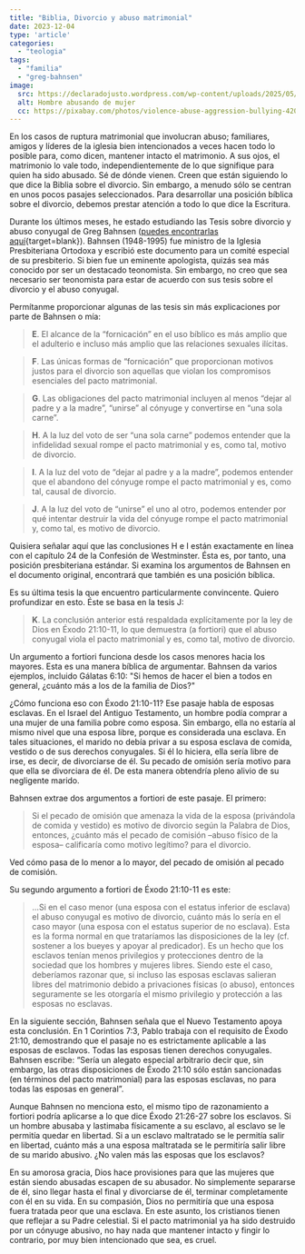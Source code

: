 ```yaml
---
title: "Biblia, Divorcio y abuso matrimonial"
date: 2023-12-04
type: 'article'
categories:
  - "teologia"
tags:
  - "familia"
  - "greg-bahnsen"
image:
  src: https://declaradojusto.wordpress.com/wp-content/uploads/2025/05/abuso-violencia-mujer.jpg
  alt: Hombre abusando de mujer
  cc: https://pixabay.com/photos/violence-abuse-aggression-bullying-4207549/
---
```


En los casos de ruptura matrimonial que involucran abuso; familiares, amigos y líderes de la iglesia bien intencionados a veces hacen todo lo posible para, como dicen, mantener intacto el matrimonio. A sus ojos, el matrimonio lo vale todo, independientemente de lo que signifique para quien ha sido abusado. Sé de dónde vienen. Creen que están siguiendo lo que dice la Biblia sobre el divorcio. Sin embargo, a menudo sólo se centran en unos pocos pasajes seleccionados. Para desarrollar una posición bíblica sobre el divorcio, debemos prestar atención a todo lo que dice la Escritura.

Durante los últimos meses, he estado estudiando las Tesis sobre divorcio y abuso conyugal de Greg Bahnsen ([puedes encontrarlas aquí](https://drive.google.com/file/d/1jIu8Pafi5qx3CmzwC0MabNszleGasBjL/view?usp=sharing){target=blank}). Bahnsen (1948-1995) fue ministro de la Iglesia Presbiteriana Ortodoxa y escribió este documento para un comité especial de su presbiterio. Si bien fue un eminente apologista, quizás sea más conocido por ser un destacado teonomista. Sin embargo, no creo que sea necesario ser teonomista para estar de acuerdo con sus tesis sobre el divorcio y el abuso conyugal.

Permítanme proporcionar algunas de las tesis sin más explicaciones por parte de Bahnsen o mía:

> **E**. El alcance de la “fornicación” en el uso bíblico es más amplio que el adulterio e incluso más amplio que las relaciones sexuales ilícitas.

> **F**. Las únicas formas de “fornicación” que proporcionan motivos justos para el divorcio son aquellas que violan los compromisos esenciales del pacto matrimonial.

> **G**. Las obligaciones del pacto matrimonial incluyen al menos “dejar al padre y a la madre”, “unirse” al cónyuge y convertirse en “una sola carne”.

> **H**. A la luz del voto de ser “una sola carne” podemos entender que la infidelidad sexual rompe el pacto matrimonial y es, como tal, motivo de divorcio.

> **I**. A la luz del voto de “dejar al padre y a la madre”, podemos entender que el abandono del cónyuge rompe el pacto matrimonial y es, como tal, causal de divorcio.

> **J**. A la luz del voto de “unirse” el uno al otro, podemos entender por qué intentar destruir la vida del cónyuge rompe el pacto matrimonial y, como tal, es motivo de divorcio.

Quisiera señalar aquí que las conclusiones H e I están exactamente en línea con el capítulo 24 de la Confesión de Westminster. Ésta es, por tanto, una posición presbiteriana estándar. Si examina los argumentos de Bahnsen en el documento original, encontrará que también es una posición bíblica.

Es su última tesis la que encuentro particularmente convincente. Quiero profundizar en esto. Éste se basa en la tesis J:

> **K**. La conclusión anterior está respaldada explícitamente por la ley de Dios en Éxodo 21:10-11, lo que demuestra (a fortiori) que el abuso conyugal viola el pacto matrimonial y es, como tal, motivo de divorcio.

Un argumento a fortiori funciona desde los casos menores hacia los mayores. Esta es una manera bíblica de argumentar. Bahnsen da varios ejemplos, incluido Gálatas 6:10: "Si hemos de hacer el bien a todos en general, ¿cuánto más a los de la familia de Dios?"

¿Cómo funciona eso con Éxodo 21:10-11? Ese pasaje habla de esposas esclavas. En el Israel del Antiguo Testamento, un hombre podía comprar a una mujer de una familia pobre como esposa. Sin embargo, ella no estaría al mismo nivel que una esposa libre, porque es considerada una esclava. En tales situaciones, el marido no debía privar a su esposa esclava de comida, vestido o de sus derechos conyugales. Si él lo hiciera, ella sería libre de irse, es decir, de divorciarse de él. Su pecado de omisión sería motivo para que ella se divorciara de él. De esta manera obtendría pleno alivio de su negligente marido.

Bahnsen extrae dos argumentos a fortiori de este pasaje. El primero:

> Si el pecado de omisión que amenaza la vida de la esposa (privándola de comida y vestido) es motivo de divorcio según la Palabra de Dios, entonces, ¿cuánto más el pecado de comisión –abuso físico de la esposa– calificaría como motivo legítimo? para el divorcio.

Ved cómo pasa de lo menor a lo mayor, del pecado de omisión al pecado de comisión.

Su segundo argumento a fortiori de Éxodo 21:10-11 es este:

> …Si en el caso menor (una esposa con el estatus inferior de esclava) el abuso conyugal es motivo de divorcio, cuánto más lo sería en el caso mayor (una esposa con el estatus superior de no esclava). Esta es la forma normal en que trataríamos las disposiciones de la ley (cf. sostener a los bueyes y apoyar al predicador). Es un hecho que los esclavos tenían menos privilegios y protecciones dentro de la sociedad que los hombres y mujeres libres. Siendo este el caso, deberíamos razonar que, si incluso las esposas esclavas salieran libres del matrimonio debido a privaciones físicas (o abuso), entonces seguramente se les otorgaría el mismo privilegio y protección a las esposas no esclavas.

En la siguiente sección, Bahnsen señala que el Nuevo Testamento apoya esta conclusión. En 1 Corintios 7:3, Pablo trabaja con el requisito de Éxodo 21:10, demostrando que el pasaje no es estrictamente aplicable a las esposas de esclavos. Todas las esposas tienen derechos conyugales. Bahnsen escribe: “Sería un alegato especial arbitrario decir que, sin embargo, las otras disposiciones de Éxodo 21:10 sólo están sancionadas (en términos del pacto matrimonial) para las esposas esclavas, no para todas las esposas en general”.

Aunque Bahnsen no menciona esto, el mismo tipo de razonamiento a fortiori podría aplicarse a lo que dice Éxodo 21:26-27 sobre los esclavos. Si un hombre abusaba y lastimaba físicamente a su esclavo, al esclavo se le permitía quedar en libertad. Si a un esclavo maltratado se le permitía salir en libertad, cuánto más a una esposa maltratada se le permitiría salir libre de su marido abusivo. ¿No valen más las esposas que los esclavos?

En su amorosa gracia, Dios hace provisiones para que las mujeres que están siendo abusadas escapen de su abusador. No simplemente separarse de él, sino llegar hasta el final y divorciarse de él, terminar completamente con él en su vida. En su compasión, Dios no permitiría que una esposa fuera tratada peor que una esclava. En este asunto, los cristianos tienen que reflejar a su Padre celestial. Si el pacto matrimonial ya ha sido destruido por un cónyuge abusivo, no hay nada que mantener intacto y fingir lo contrario, por muy bien intencionado que sea, es cruel.
